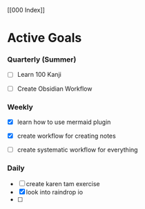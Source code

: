 [[000 Index]]

# Active Goals

### Quarterly (Summer)
- [ ] Learn 100 Kanji
- [ ] Create Obsidian Workflow


### Weekly 
- [x] learn how to use mermaid plugin
- [x] create workflow for creating notes
- [ ] create systematic workflow for everything 


### Daily
- [ ] create karen tam exercise
- [x] look into raindrop io
- [ ] 